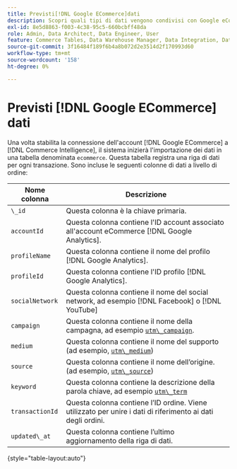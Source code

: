 ```yaml
---
title: Previsti[!DNL Google ECommerce]dati
description: Scopri quali tipi di dati vengono condivisi con Google eCommerce.
exl-id: 8e5d8863-f003-4c38-95c5-660bcbff48da
role: Admin, Data Architect, Data Engineer, User
feature: Commerce Tables, Data Warehouse Manager, Data Integration, Data Import/Export
source-git-commit: 3f16484f189f6b4a8b072d2e3514d2f170993d60
workflow-type: tm+mt
source-wordcount: '158'
ht-degree: 0%

---
```


# Previsti [!DNL Google ECommerce] dati

Una volta stabilita la connessione dell&#39;account [!DNL Google ECommerce] a [!DNL Commerce Intelligence], il sistema inizierà l&#39;importazione dei dati in una tabella denominata `ecommerce`. Questa tabella registra una riga di dati per ogni transazione. Sono incluse le seguenti colonne di dati a livello di ordine:

| Nome colonna | Descrizione |
|-----|-----|
| `\_id` | Questa colonna è la chiave primaria. |
| `accountId` | Questa colonna contiene l&#39;ID account associato all&#39;account eCommerce [!DNL Google Analytics]. |
| `profileName` | Questa colonna contiene il nome del profilo [!DNL Google Analytics]. |
| `profileId` | Questa colonna contiene l&#39;ID profilo [!DNL Google Analytics]. |
| `socialNetwork` | Questa colonna contiene il nome del social network, ad esempio [!DNL Facebook] o [!DNL YouTube] |
| `campaign` | Questa colonna contiene il nome della campagna, ad esempio [`utm\_campaign`](https://support.google.com/analytics/answer/1033867?hl=en). |
| `medium` | Questa colonna contiene il nome del supporto (ad esempio, [`utm\_medium`](https://support.google.com/analytics/answer/1033867?hl=en)) |
| `source` | Questa colonna contiene il nome dell’origine. (ad esempio, [`utm\_source`](https://support.google.com/analytics/answer/1033867?hl=en)) |
| `keyword` | Questa colonna contiene la descrizione della parola chiave, ad esempio [`utm\_term`](https://support.google.com/analytics/answer/1033867?hl=en) |
| `transactionId` | Questa colonna contiene l’ID ordine. Viene utilizzato per unire i dati di riferimento ai dati degli ordini. |
| `updated\_at` | Questa colonna contiene l’ultimo aggiornamento della riga di dati. |

{style="table-layout:auto"}
